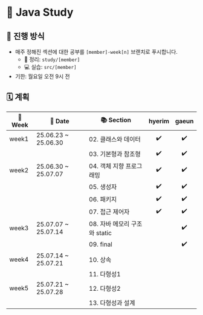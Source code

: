 # 📘 Java Study

## 🔎 진행 방식
- 매주 정해진 섹션에 대한 공부를 `[member]-week[n]` 브랜치로 푸시합니다.
    - 📝 정리: `study/[member]`
    - 💻 실습: `src/[member]`
- 기한: 월요일 오전 9시 전 

## 🗓️ 계획

| 📅 Week | 📆 Date             | 📚 Section            | hyerim | gaeun |
|---------|---------------------|-----------------------|:------:|:-----:|
| week1   | 25.06.23 ~ 25.06.30 | 02. 클래스와 데이터          |   ✔️   |  ✔️   |
|         |                     | 03. 기본형과 참조형          |   ✔️   |  ✔️   |
| week2   | 25.06.30 ~ 25.07.07 | 04. 객체 지향 프로그래밍       |   ✔️   |  ✔️   |
|         |                     | 05. 생성자               |   ✔️   |  ✔️   |
|         |                     | 06. 패키지               |   ✔️   |  ✔️   |
|         |                     | 07. 접근 제어자            |   ✔️   |  ✔️   |
| week3   | 25.07.07 ~ 25.07.14 | 08. 자바 메모리 구조와 static |        |  ✔️   |
|         |                     | 09. final             |        |  ✔️   |
| week4   | 25.07.14 ~ 25.07.21 | 10. 상속                |        |       |
|         |                     | 11. 다형성1              |        |       |
| week5   | 25.07.21 ~ 25.07.28 | 12. 다형성2              |        |       |
|         |                     | 13. 다형성과 설계           |        |       |
